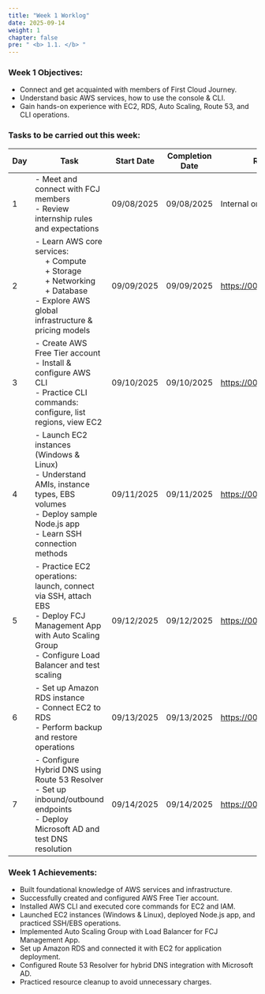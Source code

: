 ```yaml
---
title: "Week 1 Worklog"
date: 2025-09-14
weight: 1
chapter: false
pre: " <b> 1.1. </b> "
---
```


### Week 1 Objectives:

* Connect and get acquainted with members of First Cloud Journey.
* Understand basic AWS services, how to use the console & CLI.
* Gain hands-on experience with EC2, RDS, Auto Scaling, Route 53, and CLI operations.

### Tasks to be carried out this week:
| Day | Task                                                                                                                                                                          | Start Date | Completion Date | Reference Material                           |
| --- | ----------------------------------------------------------------------------------------------------------------------------------------------------------------------------- | ---------- | --------------- | -------------------------------------------- |
| 1   | - Meet and connect with FCJ members <br> - Review internship rules and expectations                                                                                           | 09/08/2025 | 09/08/2025      | Internal onboarding                          |
| 2   | - Learn AWS core services: <br>&emsp; + Compute <br>&emsp; + Storage <br>&emsp; + Networking <br>&emsp; + Database <br> - Explore AWS global infrastructure & pricing models  | 09/09/2025 | 09/09/2025      | <https://000001.awsstudygroup.com/>          |
| 3   | - Create AWS Free Tier account <br> - Install & configure AWS CLI <br> - Practice CLI commands: configure, list regions, view EC2                                             | 09/10/2025 | 09/10/2025      | <https://000002.awsstudygroup.com/>          |
| 4   | - Launch EC2 instances (Windows & Linux) <br> - Understand AMIs, instance types, EBS volumes <br> - Deploy sample Node.js app <br> - Learn SSH connection methods              | 09/11/2025 | 09/11/2025      | <https://000003.awsstudygroup.com/>          |
| 5   | - Practice EC2 operations: launch, connect via SSH, attach EBS <br> - Deploy FCJ Management App with Auto Scaling Group <br> - Configure Load Balancer and test scaling        | 09/12/2025 | 09/12/2025      | <https://000004.awsstudygroup.com/>          |
| 6   | - Set up Amazon RDS instance <br> - Connect EC2 to RDS <br> - Perform backup and restore operations                                                                           | 09/13/2025 | 09/13/2025      | <https://000005.awsstudygroup.com/>          |
| 7   | - Configure Hybrid DNS using Route 53 Resolver <br> - Set up inbound/outbound endpoints <br> - Deploy Microsoft AD and test DNS resolution                                    | 09/14/2025 | 09/14/2025      | <https://000006.awsstudygroup.com/>          |

### Week 1 Achievements:

* Built foundational knowledge of AWS services and infrastructure.
* Successfully created and configured AWS Free Tier account.
* Installed AWS CLI and executed core commands for EC2 and IAM.
* Launched EC2 instances (Windows & Linux), deployed Node.js app, and practiced SSH/EBS operations.
* Implemented Auto Scaling Group with Load Balancer for FCJ Management App.
* Set up Amazon RDS and connected it with EC2 for application deployment.
* Configured Route 53 Resolver for hybrid DNS integration with Microsoft AD.
* Practiced resource cleanup to avoid unnecessary charges.
